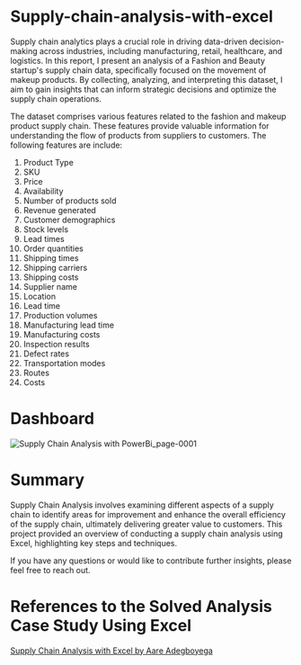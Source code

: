 # Supply-chain-analysis-with-excel

Supply chain analytics plays a crucial role in driving data-driven decision-making across industries, including manufacturing, retail, healthcare, and logistics. In this report, I present an analysis of a Fashion and Beauty startup's supply chain data, specifically focused on the movement of makeup products. By collecting, analyzing, and interpreting this dataset, I aim to gain insights that can inform strategic decisions and optimize the supply chain operations.

The dataset comprises various features related to the fashion and makeup product supply chain. These features provide valuable information for understanding the flow of products from suppliers to customers. The following features are include:

1. Product Type
2. SKU
3. Price
4. Availability
5. Number of products sold
6. Revenue generated
7. Customer demographics
8. Stock levels
9. Lead times
10. Order quantities
11. Shipping times
12. Shipping carriers
13. Shipping costs
14. Supplier name
15. Location
16. Lead time
17. Production volumes
18. Manufacturing lead time
19. Manufacturing costs
20. Inspection results
21. Defect rates
22. Transportation modes
23. Routes
24. Costs

# Dashboard

![Supply Chain Analysis with PowerBi_page-0001](https://github.com/MisterAare/Supply-chain-analysis-with-excel/assets/109184556/02cc586c-0035-4d8f-ac9b-bbac3de033ce)



# Summary
Supply Chain Analysis involves examining different aspects of a supply chain to identify areas for improvement and enhance the overall efficiency of the supply chain, ultimately delivering greater value to customers. This project provided an overview of conducting a supply chain analysis using Excel, highlighting key steps and techniques. 

If you have any questions or would like to contribute further insights, please feel free to reach out.

# References to the Solved Analysis Case Study Using Excel

<a href="https://medium.com/@aareadegboyega/supply-chain-analysis-data-analysis-case-study-using-excel-fee3568e8f07" target="_blank">Supply Chain Analysis with Excel by Aare Adegboyega</a> 



